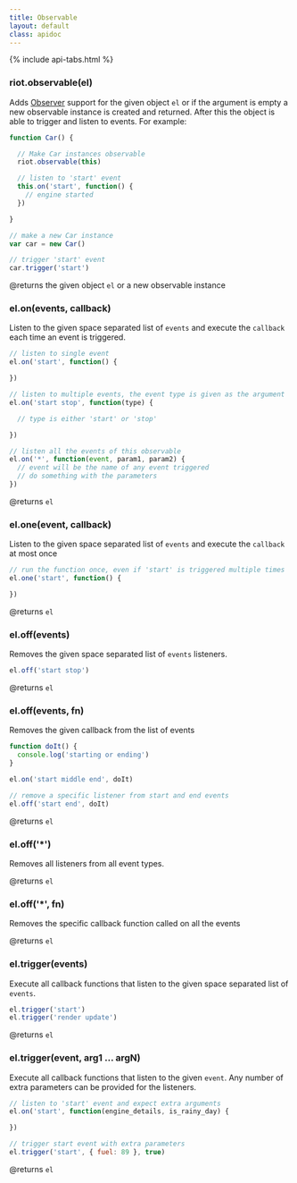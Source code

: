 ```yaml
---
title: Observable
layout: default
class: apidoc
---
```


{% include api-tabs.html %}


### <a name="constructor"></a> riot.observable(el)

Adds [Observer](http://en.wikipedia.org/wiki/Observer_pattern) support for the given object `el` or if the argument is empty a new observable instance is created and returned. After this the object is able to trigger and listen to events. For example:

``` js
function Car() {

  // Make Car instances observable
  riot.observable(this)

  // listen to 'start' event
  this.on('start', function() {
    // engine started
  })

}

// make a new Car instance
var car = new Car()

// trigger 'start' event
car.trigger('start')
```

@returns the given object `el` or a new observable instance

### <a name="on"></a> el.on(events, callback)

Listen to the given space separated list of `events` and execute the `callback` each time an event is triggered.

``` js
// listen to single event
el.on('start', function() {

})

// listen to multiple events, the event type is given as the argument
el.on('start stop', function(type) {

  // type is either 'start' or 'stop'

})

// listen all the events of this observable
el.on('*', function(event, param1, param2) {
  // event will be the name of any event triggered
  // do something with the parameters
})

```

@returns `el`

### <a name="one"></a> el.one(event, callback)

Listen to the given space separated list of `events` and execute the `callback` at most once

``` js
// run the function once, even if 'start' is triggered multiple times
el.one('start', function() {

})
```

@returns `el`

### <a name="off"></a> el.off(events)

Removes the given space separated list of `events` listeners.

``` js
el.off('start stop')
```

@returns `el`

### <a name="off-fn"></a> el.off(events, fn)

Removes the given callback from the list of events

``` js
function doIt() {
  console.log('starting or ending')
}

el.on('start middle end', doIt)

// remove a specific listener from start and end events
el.off('start end', doIt)
```

@returns `el`

### <a name="off-all"></a> el.off('*')

Removes all listeners from all event types.

@returns `el`

### <a name="off-all-fn"></a> el.off('*', fn)

Removes the specific callback function called on all the events

@returns `el`

### <a name="trigger"></a> el.trigger(events)

Execute all callback functions that listen to the given space separated list of `events`.

``` js
el.trigger('start')
el.trigger('render update')
```

@returns `el`

### <a name="trigger-args"></a> el.trigger(event, arg1 ... argN)

Execute all callback functions that listen to the given `event`. Any number of extra parameters can be provided for the listeners.

``` js
// listen to 'start' event and expect extra arguments
el.on('start', function(engine_details, is_rainy_day) {

})

// trigger start event with extra parameters
el.trigger('start', { fuel: 89 }, true)

```

@returns `el`
